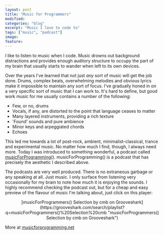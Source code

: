 ```yaml
---
layout: post
title: "Music for Programmers"
modified:
categories: "blog"
excerpt: "Music I love to code to"
tags: ["music", "podcast"]
image:
feature:
---
```


I like to listen to music when I code.  Music drowns out background distractions and provides enough auditory structure to occupy the part of my brain that usually starts to wander when left to its own devices.

Over the years I've learned that not just _any_ sort of music will get the job done.  Drums, complex beats, overwhelming melodies and obvious lyrics make it impossible to maintain any sort of focus.  I've gradually honed in on a very specific sort of music that I can work to.  It's hard to define, but good work music for me usually contains a number of the following:

*   Few, or no, drums
*   Vocals, if any, are distorted to the point that language ceases to matter
*   Many layered instruments, providing a rich texture
*   'Found' sounds and pure ambience
*   Minor keys and arpeggiated chords
*   Echoes

This led me towards a lot of post-rock, ambient, minimalist-classical, trance and experimental music.  No matter how much I find, though, I always need more.  Today I was introduced to something wonderful, a podcast called  [musicForProgramming()](https://musicforprogramming.net).  musicForProgramming() is a podcast that has precisely the aesthetic I described above.

The podcasts are very well produced.  There is no extraneous garbage or any speaking at all.  Just  music.  I only surface from listening very occasionally for my brain to note how much it is enjoying the sounds.  I highly recommend checking the podcast out, but for a cheap and easy preview of the flavour of music I'm talking about, just click on this player:

<center><object width="250" height="400" classid="clsid:D27CDB6E-AE6D-11cf-96B8-444553540000" id="gsPlaylist8291320065" name="gsPlaylist8291320065"><param name="movie" value="http://grooveshark.com/widget.swf" /><param name="wmode" value="window" /><param name="allowScriptAccess" value="always" /><param name="flashvars" value="hostname=grooveshark.com&playlistID=82913200&p=0&bbg=ffffff&bth=ffffff&pfg=ffffff&lfg=ffffff&bt=d4d4d4&pbg=d4d4d4&pfgh=d4d4d4&si=d4d4d4&lbg=d4d4d4&lfgh=d4d4d4&sb=d4d4d4&bfg=364df7&pbgh=364df7&lbgh=364df7&sbh=364df7" /><object type="application/x-shockwave-flash" data="http://grooveshark.com/widget.swf" width="250" height="400"><param name="wmode" value="window" /><param name="allowScriptAccess" value="always" /><param name="flashvars" value="hostname=grooveshark.com&playlistID=82913200&p=0&bbg=ffffff&bth=ffffff&pfg=ffffff&lfg=ffffff&bt=d4d4d4&pbg=d4d4d4&pfgh=d4d4d4&si=d4d4d4&lbg=d4d4d4&lfgh=d4d4d4&sb=d4d4d4&bfg=364df7&pbgh=364df7&lbgh=364df7&sbh=364df7" /><span>[musicForProgrammers() Selection by cmb on Grooveshark](https://grooveshark.com/search/playlist?q=musicForProgrammers()%20Selection%20cmb "musicForProgrammers() Selection by cmb on Grooveshark")</span></object></object></center>

More at [musicforprogramming.net](https://musicforprogramming.net)
